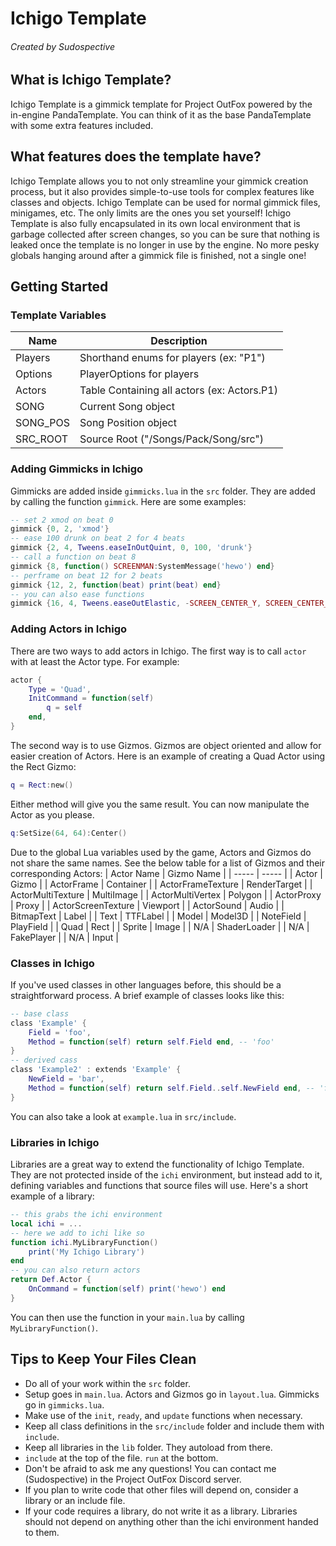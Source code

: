 # Ichigo Template
###### Created by Sudospective


## What is Ichigo Template?
Ichigo Template is a gimmick template for Project OutFox powered by the in-engine PandaTemplate. You can think of it as the base PandaTemplate with some extra features included.


## What features does the template have?
Ichigo Template allows you to not only streamline your gimmick creation process, but it also provides simple-to-use tools for complex features like classes and objects. Ichigo Template can be used for normal gimmick files, minigames, etc. The only limits are the ones you set yourself! Ichigo Template is also fully encapsulated in its own local environment that is garbage collected after screen changes, so you can be sure that nothing is leaked once the template is no longer in use by the engine. No more pesky globals hanging around after a gimmick file is finished, not a single one!


## Getting Started

### Template Variables
| Name | Description |
| - | - |
| Players | Shorthand enums for players (ex: "P1") |
| Options | PlayerOptions for players |
| Actors | Table Containing all actors (ex: Actors.P1) |
| SONG | Current Song object |
| SONG_POS | Song Position object |
| SRC_ROOT | Source Root ("/Songs/Pack/Song/src") |

### Adding Gimmicks in Ichigo
Gimmicks are added inside `gimmicks.lua` in the `src` folder. They are added by calling the function `gimmick`. Here are some examples:
```lua
-- set 2 xmod on beat 0
gimmick {0, 2, 'xmod'}
-- ease 100 drunk on beat 2 for 4 beats
gimmick {2, 4, Tweens.easeInOutQuint, 0, 100, 'drunk'}
-- call a function on beat 8
gimmick {8, function() SCREENMAN:SystemMessage('hewo') end}
-- perframe on beat 12 for 2 beats
gimmick {12, 2, function(beat) print(beat) end}
-- you can also ease functions
gimmick {16, 4, Tweens.easeOutElastic, -SCREEN_CENTER_Y, SCREEN_CENTER_Y, function(p) myActor:y(p) end}
```

### Adding Actors in Ichigo
There are two ways to add actors in Ichigo. The first way is to call `actor` with at least the Actor type. For example:
```lua
actor {
    Type = 'Quad',
    InitCommand = function(self)
        q = self
    end,
}
```
The second way is to use Gizmos. Gizmos are object oriented and allow for easier creation of Actors. Here is an example of creating a Quad Actor using the Rect Gizmo:
```lua
q = Rect:new()
```
Either method will give you the same result. You can now manipulate the Actor as you please.
```lua
q:SetSize(64, 64):Center()
```
Due to the global Lua variables used by the game, Actors and Gizmos do not share the same names. See the below table for a list of Gizmos and their corresponding Actors:
| Actor Name | Gizmo Name |
| ----- | ----- |
| Actor | Gizmo |
| ActorFrame | Container |
| ActorFrameTexture | RenderTarget |
| ActorMultiTexture | MultiImage |
| ActorMultiVertex | Polygon |
| ActorProxy | Proxy |
| ActorScreenTexture | Viewport |
| ActorSound | Audio |
| BitmapText | Label |
| Text | TTFLabel |
| Model | Model3D |
| NoteField | PlayField |
| Quad | Rect |
| Sprite | Image |
| N/A | ShaderLoader |
| N/A | FakePlayer |
| N/A | Input |

### Classes in Ichigo
If you've used classes in other languages before, this should be a straightforward process. A brief example of classes looks like this:
```lua
-- base class
class 'Example' {
    Field = 'foo',
    Method = function(self) return self.Field end, -- 'foo'
}
-- derived cass
class 'Example2' : extends 'Example' {
    NewField = 'bar',
    Method = function(self) return self.Field..self.NewField end, -- 'foobar'
}
```
You can also take a look at `example.lua` in `src/include`.

### Libraries in Ichigo
Libraries are a great way to extend the functionality of Ichigo Template. They are not protected inside of the `ichi` environment, but instead add to it, defining variables and functions that source files will use. Here's a short example of a library:
```lua
-- this grabs the ichi environment
local ichi = ...
-- here we add to ichi like so
function ichi.MyLibraryFunction()
    print('My Ichigo Library')
end
-- you can also return actors
return Def.Actor {
    OnCommand = function(self) print('hewo') end
}
```
You can then use the function in your `main.lua` by calling `MyLibraryFunction()`.


## Tips to Keep Your Files Clean
- Do all of your work within the `src` folder.
- Setup goes in `main.lua`. Actors and Gizmos go in `layout.lua`. Gimmicks go in `gimmicks.lua`.
- Make use of the `init`, `ready`, and `update` functions when necessary.
- Keep all class definitions in the `src/include` folder and include them with `include`.
- Keep all libraries in the `lib` folder. They autoload from there.
- `include` at the top of the file. `run` at the bottom.
- Don't be afraid to ask me any questions! You can contact me (Sudospective) in the Project OutFox Discord server.
- If you plan to write code that other files will depend on, consider a library or an include file.
- If your code requires a library, do not write it as a library. Libraries should not depend on anything other than the ichi environment handed to them.
